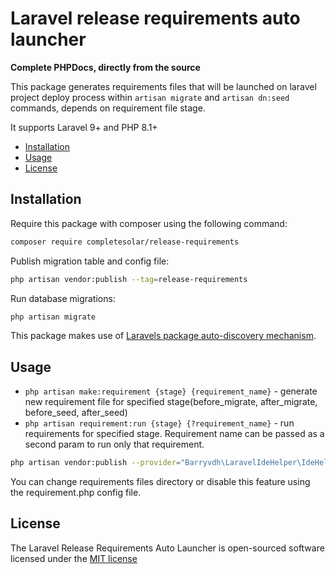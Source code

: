 # Laravel release requirements auto launcher

**Complete PHPDocs, directly from the source**

This package generates requirements files that will be launched on laravel project deploy process within `artisan migrate` and `artisan dn:seed` commands, depends on requirement file stage.

It supports Laravel 9+ and PHP 8.1+

- [Installation](#installation)
- [Usage](#usage)
- [License](#license)

## Installation

Require this package with composer using the following command:

```bash
composer require completesolar/release-requirements
```

Publish migration table and config file:
```bash
php artisan vendor:publish --tag=release-requirements
```

Run database migrations:
```bash
php artisan migrate
```

This package makes use of [Laravels package auto-discovery mechanism](https://medium.com/@taylorotwell/package-auto-discovery-in-laravel-5-5-ea9e3ab20518).

## Usage

- `php artisan make:requirement {stage} {requirement_name}` - generate new requirement file for specified stage(before_migrate, after_migrate, before_seed, after_seed)
- `php artisan requirement:run {stage} {?requirement_name}` - run requirements for specified stage. Requirement name can be passed as a second param to run only that requirement.

```bash
php artisan vendor:publish --provider="Barryvdh\LaravelIdeHelper\IdeHelperServiceProvider" --tag=config
```

You can change requirements files directory or disable this feature using the requirement.php config file.

## License

The Laravel Release Requirements Auto Launcher is open-sourced software licensed under the [MIT license](http://opensource.org/licenses/MIT)
